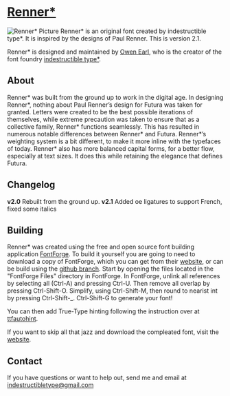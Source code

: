 [Renner*](http://indestructible-type.github.io/Renner.html)
========
![Renner* Picture](https://indestructible-type.github.io/Renner/0.png)
Renner* is an original font created by indestructible type*. It is inspired by 
the designs of Paul Renner. This is version 2.1.

Renner* is designed and maintained by [Owen Earl](https://plus.google.com/103790404905174393616), who is the creator of the font foundry [indestructible type*](http://indestructible-type.github.io).

About
-----
Renner* was built from the ground up to work in the digital age. In designing 
Renner*, nothing about Paul Renner’s design for Futura was taken for granted. 
Letters were created to be the best possible iterations of themselves, while 
extreme precaution was taken to ensure that as a collective family, Renner* 
functions seamlessly. This has resulted in numerous notable differences between 
Renner* and Futura. Renner*’s weighting system is a bit different, to make it 
more inline with the typefaces of today. Renner* also has more balanced capital 
forms, for a better flow, especially at text sizes. It does this while retaining 
the elegance that defines Futura. 

Changelog
---------
<b>v2.0</b>
Rebuilt from the ground up.
<b>v2.1</b>
Added oe ligatures to support French, fixed some italics

Building
--------
Renner* was created using the free and open source font building application [FontForge](https://fontforge.github.io/).
To build it yourself you are going to need to download a copy of FontForge,
which you can get from their [website](https://fontforge.github.io/), or can be build using the [github branch](https://github.com/fontforge/fontforge/blob/master/INSTALL-git.md).
Start by opening the files located in the "FontForge Files" directory in FontForge.
In FontForge, unlink all references by selecting all (Ctrl-A) and pressing Ctrl-U.
Then remove all overlap by pressing Ctrl-Shift-O. Simplify, using Ctrl-Shift-M,
then round to nearist int by pressing Ctrl-Shift-_. Ctrl-Shift-G to generate
your font!

You can then add True-Type hinting following the instruction over at [ttfautohint](https://www.freetype.org/ttfautohint/).

If you want to skip all that jazz and download the compleated font, visit the [website](http://indestructible-type.github.io/Renner.html).

Contact
-------
If you have questions or want to help out, send me and email at indestructibletype@gmail.com
